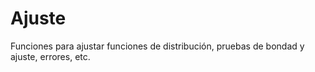 # Ajuste
Funciones para ajustar funciones de distribución, pruebas de bondad y ajuste, errores, etc.
